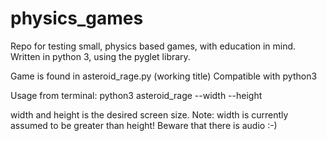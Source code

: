 # physics_games
Repo for testing small, physics based games, with education in mind. Written in python 3, using the pyglet library.


Game is found in asteroid_rage.py (working title)
Compatible with python3

Usage from terminal:
python3 asteroid_rage --width --height

width and height is the desired screen size. Note: width is currently assumed to be greater than height!
Beware that there is audio :-)
